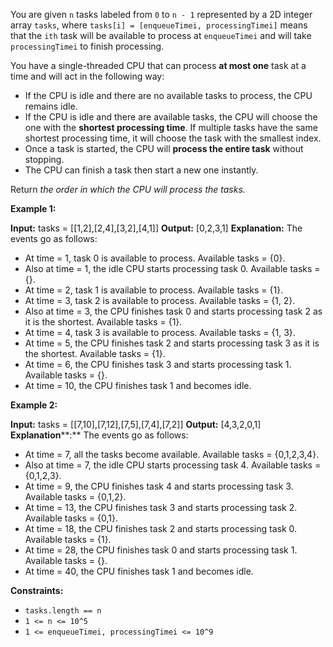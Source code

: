 
You are given `n` tasks labeled from `0` to `n - 1` represented by a 2D integer array  `tasks`, where  `tasks[i] = [enqueueTimei, processingTimei]`  means that the  `i​​​​​​th`​​​​ task will be available to process at  `enqueueTimei`  and will take  `processingTimei`  to finish processing.

You have a single-threaded CPU that can process  **at most one**  task at a time and will act in the following way:

-   If the CPU is idle and there are no available tasks to process, the CPU remains idle.
-   If the CPU is idle and there are available tasks, the CPU will choose the one with the  **shortest processing time**. If multiple tasks have the same shortest processing time, it will choose the task with the smallest index.
-   Once a task is started, the CPU will  **process the entire task**  without stopping.
-   The CPU can finish a task then start a new one instantly.

Return  _the order in which the CPU will process the tasks._

**Example 1:**

**Input:** tasks = [[1,2],[2,4],[3,2],[4,1]]
**Output:** [0,2,3,1]
**Explanation:** The events go as follows:
- At time = 1, task 0 is available to process. Available tasks = {0}.
- Also at time = 1, the idle CPU starts processing task 0. Available tasks = {}.
- At time = 2, task 1 is available to process. Available tasks = {1}.
- At time = 3, task 2 is available to process. Available tasks = {1, 2}.
- Also at time = 3, the CPU finishes task 0 and starts processing task 2 as it is the shortest. Available tasks = {1}.
- At time = 4, task 3 is available to process. Available tasks = {1, 3}.
- At time = 5, the CPU finishes task 2 and starts processing task 3 as it is the shortest. Available tasks = {1}.
- At time = 6, the CPU finishes task 3 and starts processing task 1. Available tasks = {}.
- At time = 10, the CPU finishes task 1 and becomes idle.

**Example 2:**

**Input:** tasks = [[7,10],[7,12],[7,5],[7,4],[7,2]]
**Output:** [4,3,2,0,1]
**Explanation****:** The events go as follows:
- At time = 7, all the tasks become available. Available tasks = {0,1,2,3,4}.
- Also at time = 7, the idle CPU starts processing task 4. Available tasks = {0,1,2,3}.
- At time = 9, the CPU finishes task 4 and starts processing task 3. Available tasks = {0,1,2}.
- At time = 13, the CPU finishes task 3 and starts processing task 2. Available tasks = {0,1}.
- At time = 18, the CPU finishes task 2 and starts processing task 0. Available tasks = {1}.
- At time = 28, the CPU finishes task 0 and starts processing task 1. Available tasks = {}.
- At time = 40, the CPU finishes task 1 and becomes idle.

**Constraints:**

-   `tasks.length == n`
-   `1 <= n <= 10^5`
-   `1 <= enqueueTimei, processingTimei <= 10^9`
